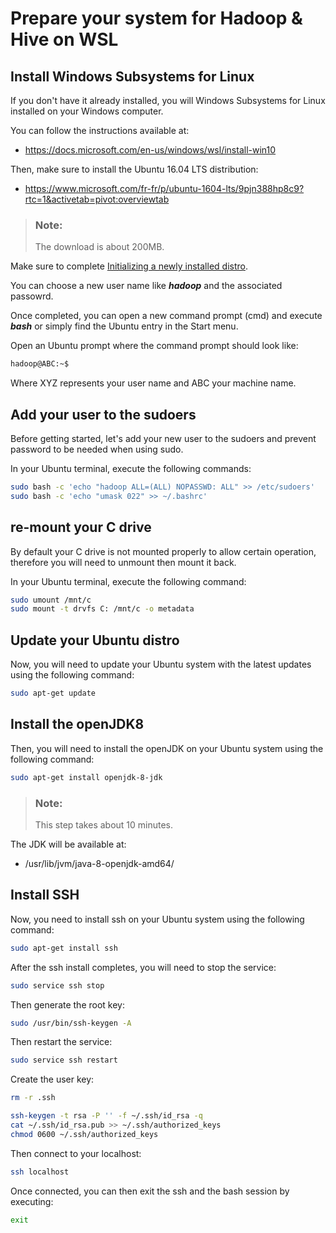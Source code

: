 # Prepare your system for Hadoop & Hive on WSL

## Install Windows Subsystems for Linux

If you don't have it already installed, you will Windows Subsystems for Linux installed on your Windows computer.

You can follow the instructions available at:

 - https://docs.microsoft.com/en-us/windows/wsl/install-win10

Then, make sure to install the Ubuntu 16.04 LTS distribution:

 - https://www.microsoft.com/fr-fr/p/ubuntu-1604-lts/9pjn388hp8c9?rtc=1&activetab=pivot:overviewtab

> ### **Note**:
> The download is about 200MB.

Make sure to complete [Initializing a newly installed distro](https://docs.microsoft.com/en-us/windows/wsl/initialize-distro).

You can choose a new user name like ***hadoop*** and the associated passowrd.

Once completed, you can open a new command prompt (cmd) and execute ***bash*** or simply find the Ubuntu entry in the Start menu.

Open an Ubuntu prompt where the command prompt should look like:

```sh
hadoop@ABC:~$
```

Where XYZ represents your user name and ABC your machine name.

## Add your user to the sudoers

Before getting started, let's add your new user to the sudoers and prevent password to be needed when using sudo.

In your Ubuntu terminal, execute the following commands:

```sh
sudo bash -c 'echo "hadoop ALL=(ALL) NOPASSWD: ALL" >> /etc/sudoers'
sudo bash -c 'echo "umask 022" >> ~/.bashrc'
```

## re-mount your C drive

By default your C drive is not mounted properly to allow certain operation, therefore you will need to unmount then mount it back.

In your Ubuntu terminal, execute the following command:

```sh
sudo umount /mnt/c
sudo mount -t drvfs C: /mnt/c -o metadata
```

## Update your Ubuntu distro

Now, you will need to update your Ubuntu system with the latest updates using the following command:

```sh
sudo apt-get update
```

## Install the openJDK8

Then, you will need to install the openJDK on your Ubuntu system using the following command:

```sh
sudo apt-get install openjdk-8-jdk
```

> ### **Note**:
> This step takes about 10 minutes.

The JDK will be available at:

 - /usr/lib/jvm/java-8-openjdk-amd64/

## Install SSH

Now, you need to install ssh on your Ubuntu system using the following command:

```sh
sudo apt-get install ssh
```

After the ssh install completes, you will need to stop the service:

```sh
sudo service ssh stop
```

Then generate the root key:

```sh
sudo /usr/bin/ssh-keygen -A
```

Then restart the service:

```sh
sudo service ssh restart
```

Create the user key:

```sh
rm -r .ssh

ssh-keygen -t rsa -P '' -f ~/.ssh/id_rsa -q
cat ~/.ssh/id_rsa.pub >> ~/.ssh/authorized_keys
chmod 0600 ~/.ssh/authorized_keys
```

Then connect to your localhost:

```sh
ssh localhost
```

Once connected, you can then exit the ssh and the bash session by executing:

```sh
exit
```
